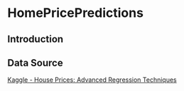 # HomePricePredictions

## Introduction


## Data Source <br />
<A href="https://www.kaggle.com/c/house-prices-advanced-regression-techniques/data">Kaggle - House Prices: Advanced Regression Techniques</a> 

